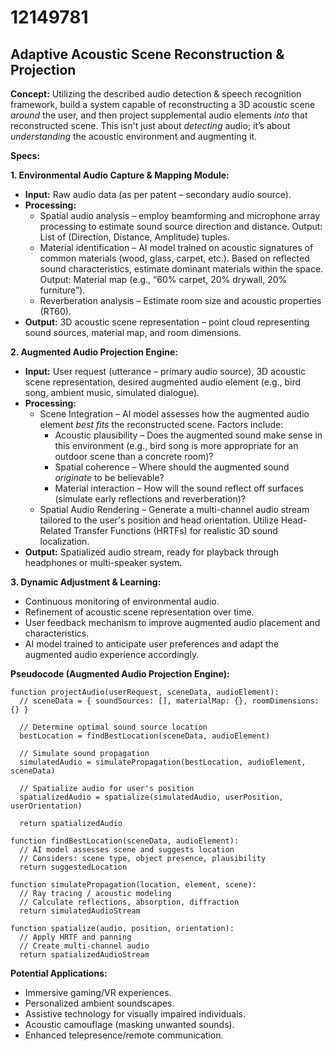 # 12149781

## Adaptive Acoustic Scene Reconstruction & Projection

**Concept:** Utilizing the described audio detection & speech recognition framework, build a system capable of reconstructing a 3D acoustic scene *around* the user, and then project supplemental audio elements *into* that reconstructed scene. This isn't just about *detecting* audio; it’s about *understanding* the acoustic environment and augmenting it.

**Specs:**

**1. Environmental Audio Capture & Mapping Module:**

*   **Input:** Raw audio data (as per patent – secondary audio source).
*   **Processing:**
    *   Spatial audio analysis – employ beamforming and microphone array processing to estimate sound source direction and distance.  Output: List of (Direction, Distance, Amplitude) tuples.
    *   Material identification – AI model trained on acoustic signatures of common materials (wood, glass, carpet, etc.).  Based on reflected sound characteristics, estimate dominant materials within the space. Output: Material map (e.g., “60% carpet, 20% drywall, 20% furniture”).
    *   Reverberation analysis – Estimate room size and acoustic properties (RT60).
*   **Output:** 3D acoustic scene representation – point cloud representing sound sources, material map, and room dimensions.

**2. Augmented Audio Projection Engine:**

*   **Input:**  User request (utterance – primary audio source), 3D acoustic scene representation, desired augmented audio element (e.g., bird song, ambient music, simulated dialogue).
*   **Processing:**
    *   Scene Integration – AI model assesses how the augmented audio element *best fits* the reconstructed scene.  Factors include:
        *   Acoustic plausibility – Does the augmented sound make sense in this environment (e.g., bird song is more appropriate for an outdoor scene than a concrete room)?
        *   Spatial coherence – Where should the augmented sound *originate* to be believable?
        *   Material interaction – How will the sound reflect off surfaces (simulate early reflections and reverberation)?
    *   Spatial Audio Rendering – Generate a multi-channel audio stream tailored to the user's position and head orientation.  Utilize Head-Related Transfer Functions (HRTFs) for realistic 3D sound localization.
*   **Output:** Spatialized audio stream, ready for playback through headphones or multi-speaker system.

**3.  Dynamic Adjustment & Learning:**

*   Continuous monitoring of environmental audio.
*   Refinement of acoustic scene representation over time.
*   User feedback mechanism to improve augmented audio placement and characteristics.
*   AI model trained to anticipate user preferences and adapt the augmented audio experience accordingly.

**Pseudocode (Augmented Audio Projection Engine):**

```
function projectAudio(userRequest, sceneData, audioElement):
  // sceneData = { soundSources: [], materialMap: {}, roomDimensions: {} }

  // Determine optimal sound source location
  bestLocation = findBestLocation(sceneData, audioElement)

  // Simulate sound propagation
  simulatedAudio = simulatePropagation(bestLocation, audioElement, sceneData)

  // Spatialize audio for user's position
  spatializedAudio = spatialize(simulatedAudio, userPosition, userOrientation)

  return spatializedAudio

function findBestLocation(sceneData, audioElement):
  // AI model assesses scene and suggests location
  // Considers: scene type, object presence, plausibility
  return suggestedLocation

function simulatePropagation(location, element, scene):
  // Ray tracing / acoustic modeling
  // Calculate reflections, absorption, diffraction
  return simulatedAudioStream

function spatialize(audio, position, orientation):
  // Apply HRTF and panning
  // Create multi-channel audio
  return spatializedAudioStream
```

**Potential Applications:**

*   Immersive gaming/VR experiences.
*   Personalized ambient soundscapes.
*   Assistive technology for visually impaired individuals.
*   Acoustic camouflage (masking unwanted sounds).
*   Enhanced telepresence/remote communication.